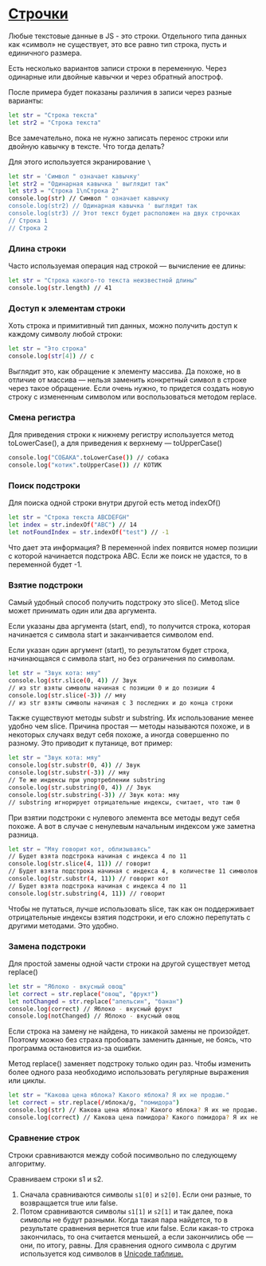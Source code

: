 # [Строчки](https://y-doka.site/js/doka/string/)

Любые текстовые данные в JS - это строки. Отдельного типа данных как «символ» не существует, это все равно тип строка, пусть и единичного размера.

Есть несколько вариантов записи строки в переменную. Через одинарные или двойные кавычки и через обратный апостроф.

После примера будет показаны различия в записи через разные варианты:
```sh
let str = "Строка текста"
let str2 = "Строка текста"
```
Все замечательно, пока не нужно записать перенос строки или двойную кавычку в тексте. Что тогда делать?

Для этого используется экранирование ```\```

```sh
let str = 'Символ " означает кавычку'
let str2 = "Одинарная кавычка ' выглядит так"
let str3 = "Строка 1\nСтрока 2"
console.log(str) // Символ " означает кавычку
console.log(str2) // Одинарная кавычка ' выглядит так
console.log(str3) // Этот текст будет расположен на двух строчках
// Строка 1
// Строка 2
```
### Длина строки

Часто используемая операция над строкой — вычисление ее длины:


```sh
let str = "Строка какого-то текста неизвестной длины"
console.log(str.length) // 41
```

### Доступ к элементам строки

Хоть строка и примитивный тип данных, можно получить доступ к каждому символу любой строки:

```sh
let str = "Это строка"
console.log(str[4]) // с
```
Выглядит это, как обращение к элементу массива. Да похоже, но в отличие от массива — нельзя заменить конкретный символ в строке через такое обращение. Если очень нужно, то придется создать новую строку с измененным символом или воспользоваться методом replace.

### Смена регистра

Для приведения строки к нижнему регистру используется метод toLowerCase(), а для приведения к верхнему — toUpperCase()

```sh
console.log("СОБАКА".toLowerCase()) // собака
console.log("котик".toUpperCase()) // КОТИК
```

### Поиск подстроки

Для поиска одной строки внутри другой есть метод indexOf()

```sh
let str = "Строка текста ABCDEFGH"
let index = str.indexOf("ABC") // 14
let notFoundIndex = str.indexOf("test") // -1
```

Что дает эта информация? В переменной index появится номер позиции с которой начинается подстрока ABC. Если же поиск не удастся, то в переменной будет -1.

### Взятие подстроки

Самый удобный способ получить подстроку это slice(). Метод slice может принимать один или два аргумента.

Если указаны два аргумента (start, end), то получится строка, которая начинается с символа start и заканчивается символом end.

Если указан один аргумент (start), то результатом будет строка, начинающаяся с символа start, но без ограничения по символам.

```sh
let str = "Звук кота: мяу"
console.log(str.slice(0, 4)) // Звук
// из str взяты символы начиная с позиции 0 и до позиции 4
console.log(str.slice(-3)) // мяу
// из str взяты символы начиная с 3 последних и до конца строки
```

Также существуют методы substr и substring. Их использование менее удобно чем slice. Причина простая — методы называются похоже, и в некоторых случаях ведут себя похоже, а иногда совершенно по разному. Это приводит к путанице, вот пример:

```sh
let str = "Звук кота: мяу"
console.log(str.substr(0, 4)) // Звук
console.log(str.substr(-3)) // мяу
// Те же индексы при упортреблении substring
console.log(str.substring(0, 4)) // Звук
console.log(str.substring(-3)) // Звук кота: мяу
// substring игнорирует отрицательные индексы, считает, что там 0
```

При взятии подстроки с нулевого элемента все методы ведут себя похоже. А вот в случае с ненулевым начальным индексом уже заметна разница.

```sh
let str = "Мяу говорит кот, облизываясь"
// Будет взята подстрока начиная с индекса 4 по 11
console.log(str.slice(4, 11)) // говорит
// Будет взята подстрока начиная с индекса 4, в количестве 11 символов
console.log(str.substr(4, 11)) // говорит кот
// Будет взята подстрока начиная с индекса 4 по 11
console.log(str.substring(4, 11)) // говорит
```

Чтобы не путаться, лучше использовать slice, так как он поддерживает отрицательные индексы взятия подстроки, и его сложно перепутать с другими методами. Это удобно.

### Замена подстроки

Для простой замены одной части строки на другой существует метод replace()

```sh
let str = "Яблоко - вкусный овощ"
let correct = str.replace("овощ", "фрукт")
let notChanged = str.replace("апельсин", "банан")
console.log(correct) // Яблоко - вкусный фрукт
console.log(notChanged) // Яблоко - вкусный овощ
```

Если строка на замену не найдена, то никакой замены не произойдет. Поэтому можно без страха пробовать заменить данные, не боясь, что программа остановится из-за ошибки.

Метод replace() заменяет подстроку только один раз. Чтобы изменить более одного раза необходимо использовать регулярные выражения или циклы.

```sh
let str = "Какова цена яблока? Какого яблока? Я их не продаю."
let correct = str.replace(/яблока/g, "помидора")
console.log(str) // Какова цена яблока? Какого яблока? Я их не продаю.
console.log(correct) // Какова цена помидора? Какого помидора? Я их не продаю.
```

### Сравнение строк

Строки сравниваются между собой посимвольно по следующему алгоритму.

Сравниваем строки s1 и s2.

1. Сначала сравниваются символы ```s1[0]``` и ```s2[0]```. Если они разные, то возвращается true или false.
2. Потом сравниваются символы ```s1[1]``` и ```s2[1]``` и так далее, пока символы не будут разными. Когда такая пара найдется, то в результате сравнения вернется true или false. Если какая-то строка закончилась, то она считается меньшей, а если закончились обе — они, по итогу, равны.
Для сравнения одного символа с другим используется код символов в [Unicode таблице.](https://unicode-table.com/ru/)
